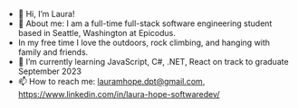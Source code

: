 - 👋 Hi, I’m Laura!
- 👀 About me: I am a full-time full-stack software engineering student based in Seattle, Washington at Epicodus. 
- In my free time I love the outdoors, rock climbing, and hanging with family and friends.
- 🌱 I’m currently learning JavaScript, C#, .NET, React on track to graduate September 2023
- 📫 How to reach me: lauramhope.dpt@gmail.com, https://www.linkedin.com/in/laura-hope-softwaredev/

